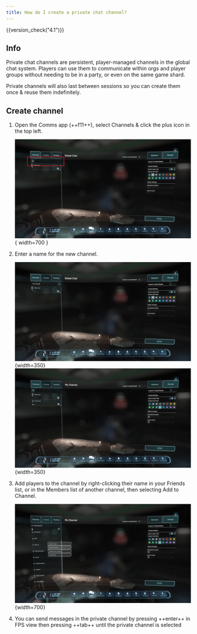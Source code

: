 ```yaml
---
title: How do I create a private chat channel?
---
```


{{version_check("4.1")}}

## Info

Private chat channels are persistent, player-managed channels in the global chat
system. Players can use them to communicate within orgs and player groups
without needing to be in a party, or even on the same game shard.

Private channels will also last between sessions so you can create them once &
reuse them indefinitely.

## Create channel

1. Open the Comms app (++f11++), select Channels & click the plus icon in the
top left.

    ![New Channel](./images/create-channel/new-channel.jpg){ width=700 }

1. Enter a name for the new channel.

    ![Enter Name](./images/create-channel/enter-name.jpg){width=350}
    ![Created Channel](./images/create-channel/channel-created.jpg){width=350}

1. Add players to the channel by right-clicking their name in your Friends list,
or in the Members list of another channel, then selecting Add to Channel.

    ![Add Player to Channel](./images/create-channel/add-player.jpg){width=700}

1. You can send messages in the private channel by pressing ++enter++ in FPS
view then pressing ++tab++ until the private channel is selected

